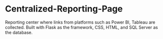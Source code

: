 # Centralized-Reporting-Page
Reporting center where links from platforms such as Power BI, Tableau are collected. Built with Flask as the framework, CSS, HTML, and SQL Server as the database.

